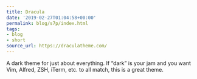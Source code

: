 ```yaml
---
title: Dracula
date: '2019-02-27T01:04:58+00:00'
permalink: blog/s7p/index.html
tags:
- blog
- short
source_url: https://draculatheme.com/
---
```


A dark theme for just about everything. If “dark” is your jam and you want Vim, Alfred, ZSH, iTerm, etc. to all match, this is a great theme.
